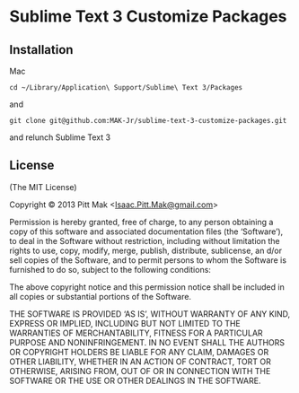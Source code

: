 # Sublime Text 3 Customize Packages

## Installation

Mac

`cd ~/Library/Application\ Support/Sublime\ Text 3/Packages`

and

`git clone git@github.com:MAK-Jr/sublime-text-3-customize-packages.git`

and relunch Sublime Text 3

## License

(The MIT License)

Copyright © 2013 Pitt Mak &lt;Isaac.Pitt.Mak@gmail.com&gt;

Permission is hereby granted, free of charge, to any person obtaining a copy of this software and associated documentation files (the ‘Software’), to deal in the Software without restriction, including without limitation the rights to use, copy, modify, merge, publish, distribute, sublicense, an d/or sell copies of the Software, and to permit persons to whom the Software is furnished to do so, subject to the following conditions:

The above copyright notice and this permission notice shall be included in all copies or substantial portions of the Software.

THE SOFTWARE IS PROVIDED ‘AS IS’, WITHOUT WARRANTY OF ANY KIND, EXPRESS OR IMPLIED, INCLUDING BUT NOT LIMITED TO THE WARRANTIES OF MERCHANTABILITY, FITNESS FOR A PARTICULAR PURPOSE AND NONINFRINGEMENT. IN NO EVENT SHALL THE AUTHORS OR COPYRIGHT HOLDERS BE LIABLE FOR ANY CLAIM, DAMAGES OR OTHER LIABILITY, WHETHER IN AN ACTION OF CONTRACT, TORT OR OTHERWISE, ARISING FROM, OUT OF OR IN CONNECTION WITH THE SOFTWARE OR THE USE OR OTHER DEALINGS IN THE SOFTWARE.
